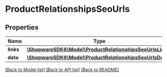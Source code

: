 # ProductRelationshipsSeoUrls

## Properties
Name | Type | Description | Notes
------------ | ------------- | ------------- | -------------
**links** | [**\ShopwareSDK6\Model\ProductRelationshipsSeoUrlsLinks**](ProductRelationshipsSeoUrlsLinks.md) |  | [optional] 
**data** | [**\ShopwareSDK6\Model\ProductRelationshipsSeoUrlsData[]**](ProductRelationshipsSeoUrlsData.md) |  | [optional] 

[[Back to Model list]](../../README.md#documentation-for-models) [[Back to API list]](../../README.md#documentation-for-api-endpoints) [[Back to README]](../../README.md)

